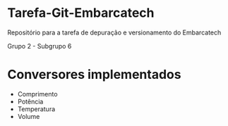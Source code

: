 # Tarefa-Git-Embarcatech

Repositório para a tarefa de depuração e versionamento do Embarcatech

Grupo 2 - Subgrupo 6

# Conversores implementados

- Comprimento
- Potência
- Temperatura
- Volume
